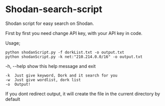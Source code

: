 # Shodan-search-script
Shodan script for easy search on Shodan.

First by first you need change API key, with your API key in code. 

Usage;

	python shodanScript.py -f dorkList.txt -o output.txt
	python shodanScript.py -k net:"210.214.0.0/16" -o output.txt
	
-h, --help  show this help message and exit

	-k  Just give keyword, Dork and it search for you
	-w  Just give wordlist, dork list
 	-o  Output!
 
If you dont redirect output, it will create the file in the current directory by default
